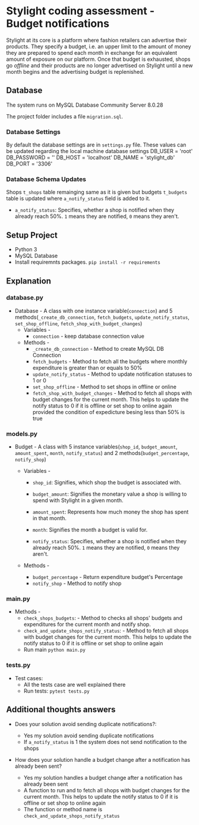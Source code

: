 # Stylight coding assessment - Budget notifications
Stylight at its core is a platform where fashion retailers can advertise their products. They specify a budget, i.e. an upper limit to the amount of money they are prepared to spend each month in exchange for an equivalent amount of exposure on our platform. Once that budget is exhausted, shops go _offline_ and their products are no longer advertised on Stylight until a new month begins and the advertising budget is replenished.

## Database
The system runs on MySQL Database Community Server 8.0.28

The project folder includes a file `migration.sql`. 

### Database Settings
By default the database settings are in `settings.py` file. These values
can be updated regarding the local machine database settings
DB_USER = 'root'
DB_PASSWORD = ''
DB_HOST = 'localhost'
DB_NAME = 'stylight_db'
DB_PORT = '3306'

### Database Schema Updates
Shops `t_shops` table remainging same as it is given but budgets `t_budgets` table is updated where `a_notify_status` field is added to it.

* `a_notify_status`: Specifies, whether a shop is notified when they already reach 50%. `1` means they are notified, `0` means they aren't.

## Setup Project
* Python 3
* MySQL Database
* Install requiremnts packages. `pip install -r requirements`

## Explanation

### database.py
* Database  - A class with one instance variable(`connection`) and 5 methods(`_create_db_connection`, `fetch_budgets`, 
    `update_notify_status`, `set_shop_offline`, `fetch_shop_with_budget_changes`) 
    * Variables - 
        * `connection` - keep database connection value
    * Methods -
        * `_create_db_connection` - Method to create MySQL DB Connection
        * `fetch_budgets` - Method to fetch all the budgets where
            monthly expenditure is greater than or equals to 50%
        * `update_notify_status` - Method to update notification statuses to 1 or 0
        * `set_shop_offline` - Method to set shops in offline or online
        * `fetch_shop_with_budget_changes` - Method to fetch all shops with budget changes
        for the current month. This helps to update the notify 
        status to 0 if it is offline or set shop to online again provided the condition of expedicture besing less than 50% is true

### models.py
* Budget  - A class with 5 instance variables(`shop_id`, `budget_amount`,
        `amount_spent`, `month`, `notify_status`) and 2 methods(`budget_percentage`, `notify_shop`) 
    * Variables - 
        * `shop_id`: Signifies, which shop the budget is associated with.

        * `budget_amount`: Signifies the monetary value a shop is willing to spend with Stylight in a given month.

        * `amount_spent`: Represents how much money the shop has spent in that month.

        * `month`: Signifies the month a budget is valid for.
        * `notify_status`: Specifies, whether a shop is notified when they already reach 50%. `1` means they are notified, `0` means they aren't.

    * Methods -
        * `budget_percentage` - Return expenditure budget\'s Percentage
        * `notify_shop` - Method to notify shop

### main.py
* Methods -  
    * `check_shops_budgets`: -  Method to checks all shops' budgets and 
    expenditures for the current month and notify shop.
    * `check_and_update_shops_notify_status`: - Method to fetch all shops with budget changes for the current month. This helps to update the notify 
    status to 0 if it is offline or set shop to online again
    * Run main `python main.py`  

### tests.py
* Test cases:
    * All the tests case are well explained there
    * Run tests: `pytest tests.py`

## Additional thoughts answers
* Does your solution avoid sending duplicate notifications?:
    * Yes my solution avoid sending duplicate notifications
    * If `a_notify_status` is 1 the system does not send notification to the shops

* How does your solution handle a budget change after a notification has already been sent?
    * Yes my solution handles a budget change after a notification has already been sent
    * A function to run and to fetch all shops with budget changes for the current month. This helps to update the notify 
    status to 0 if it is offline or set shop to online again
    * The function or method name is `check_and_update_shops_notify_status`
